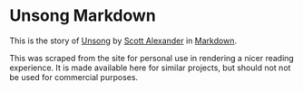 # Unsong Markdown

This is the story of [Unsong](https://unsongbook.com) by [Scott Alexander](https://astralcodexten.substack.com) in [Markdown](https://en.wikipedia.org/wiki/Markdown).

This was scraped from the site for personal use in rendering a nicer reading experience. It is made available here for similar projects, but should not not be used for commercial purposes.
